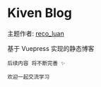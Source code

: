 # Kiven Blog

主题作者: [reco_luan](https://github.com/recoluan)

基于 Vuepress 实现的静态博客

````
后续内容 将不断完善 ✨

欢迎一起交流学习 
`````
